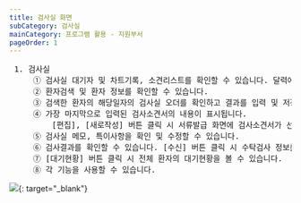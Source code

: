 ```yaml
---
title: 검사실 화면
subCategory: 검사실
mainCategory: 프로그램 활용 - 지원부서
pageOrder: 1
---
```


<pre>
 <t2><bold>1. 검사실</bold></t2>
     ① 검사실 대기자 및 차트기록, 소견리스트를 확인할 수 있습니다. 달력에 검사일자 및 진료일자가 표시됩니다.
     ② 환자검색 및 환자 정보를 확인할 수 있습니다.
     ③ 검색한 환자의 해당일자의 검사실 오더를 확인하고 결과를 입력 및 저장할 수 있습니다.
     ④ 가장 마지막으로 입력된 검사소견서의 내용이 표시됩니다.
         [편집], [새로작성] 버튼 클릭 시 서류발급 화면에 검사소견서가 선택되어 창으로 팝업됩니다. 
     ⑤ 검사실 메모, 특이사항을 확인 및 수정할 수 있습니다.
     ⑥ 검사결과를 확인할 수 있습니다. [수신] 버튼 클릭 시 수탁검사 정보를 수신합니다.
     ⑦ [대기현황] 버튼 클릭 시 전체 환자의 대기현황을 볼 수 있습니다.
     ⑧ 각 기능을 사용할 수 있습니다.
</pre>

[![](/images/{{page.url}}_1.png)](/images/{{page.url}}_1.png){: target="_blank"}